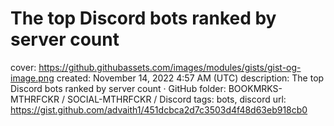 # The top Discord bots ranked by server count

cover: https://github.githubassets.com/images/modules/gists/gist-og-image.png
created: November 14, 2022 4:57 AM (UTC)
description: The top Discord bots ranked by server count · GitHub
folder: BOOKMRKS-MTHRFCKR / SOCIAL-MTHRFCKR / Discord
tags: bots, discord
url: https://gist.github.com/advaith1/451dcbca2d7c3503d4f48d63eb918cb0